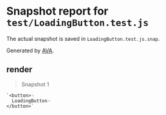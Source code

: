 # Snapshot report for `test/LoadingButton.test.js`

The actual snapshot is saved in `LoadingButton.test.js.snap`.

Generated by [AVA](https://ava.li).

## render

> Snapshot 1

    `<button>␊
      LoadingButton␊
    </button>`
